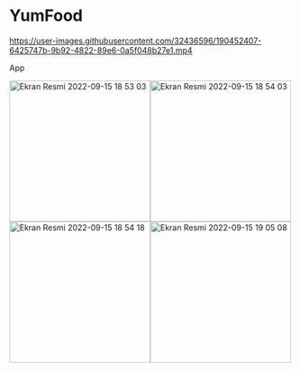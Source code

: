 # YumFood

https://user-images.githubusercontent.com/32436596/190452407-6425747b-9b92-4822-89e6-0a5f048b27e1.mp4

App

<img alt="Ekran Resmi 2022-09-15 18 53 03" src="https://user-images.githubusercontent.com/32436596/190451056-f33cbc07-13cf-48c8-9c40-ab4e086c6d05.png" width="250"/><img alt="Ekran Resmi 2022-09-15 18 54 03" src="https://user-images.githubusercontent.com/32436596/190451082-d9828fd1-7c74-49f2-8cb7-f0371cd166ec.png" width="250"/><img  alt="Ekran Resmi 2022-09-15 18 54 18" src="https://user-images.githubusercontent.com/32436596/190451091-b2260179-5d66-454e-8ecf-a9cb7be61e0b.png" width="250"/><img alt="Ekran Resmi 2022-09-15 19 05 08" src="https://user-images.githubusercontent.com/32436596/190452921-5d70da45-4157-48e2-9da1-f4530b928f51.png" width="250">
